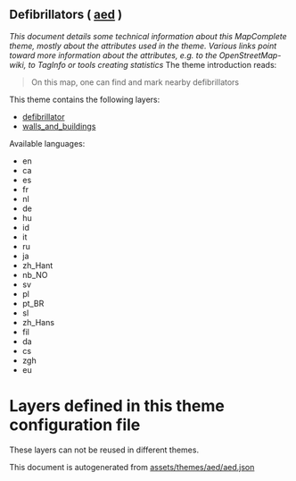 [//]: # (WARNING: this file is automatically generated. Please find the sources at the bottom and edit those sources)

## Defibrillators ( [aed](https://mapcomplete.org/aed) )
_This document details some technical information about this MapComplete theme, mostly about the attributes used in the theme. Various links point toward more information about the attributes, e.g. to the OpenStreetMap-wiki, to TagInfo or tools creating statistics_
The theme introduction reads:

> On this map, one can find and mark nearby defibrillators

This theme contains the following layers:

 - [defibrillator](../Layers/defibrillator.md)
 - [walls_and_buildings](../Layers/walls_and_buildings.md)

Available languages:

 - en
 - ca
 - es
 - fr
 - nl
 - de
 - hu
 - id
 - it
 - ru
 - ja
 - zh_Hant
 - nb_NO
 - sv
 - pl
 - pt_BR
 - sl
 - zh_Hans
 - fil
 - da
 - cs
 - zgh
 - eu

# Layers defined in this theme configuration file
These layers can not be reused in different themes.


This document is autogenerated from [assets/themes/aed/aed.json](https://github.com/pietervdvn/MapComplete/blob/develop/assets/themes/aed/aed.json)
